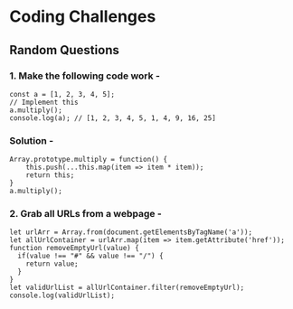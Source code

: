 # Coding Challenges

## Random Questions

### 1. Make the following code work -

```
const a = [1, 2, 3, 4, 5];
// Implement this
a.multiply();
console.log(a); // [1, 2, 3, 4, 5, 1, 4, 9, 16, 25]
```

### Solution -

```
Array.prototype.multiply = function() {
	this.push(...this.map(item => item * item));
	return this;
}
a.multiply();
```

### 2. Grab all URLs from a webpage -

```
let urlArr = Array.from(document.getElementsByTagName('a'));
let allUrlContainer = urlArr.map(item => item.getAttribute('href'));
function removeEmptyUrl(value) {
  if(value !== "#" && value !== "/") {
    return value;
  }
}
let validUrlList = allUrlContainer.filter(removeEmptyUrl);
console.log(validUrlList);
```
